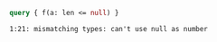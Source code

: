 ```graphql
query { f(a: len <= null) }
```

```
1:21: mismatching types: can't use null as number
```